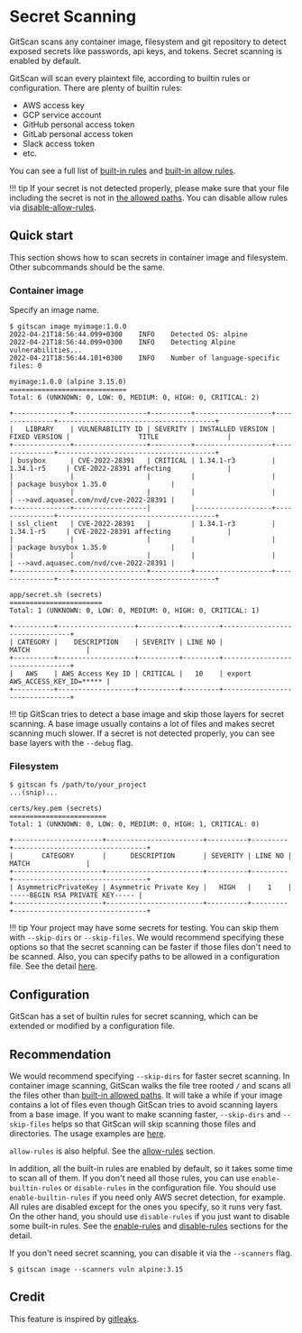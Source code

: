 # Secret Scanning

GitScan scans any container image, filesystem and git repository to detect exposed secrets like passwords, api keys, and tokens.
Secret scanning is enabled by default.

GitScan will scan every plaintext file, according to builtin rules or configuration. There are plenty of builtin rules:

- AWS access key
- GCP service account
- GitHub personal access token
- GitLab personal access token
- Slack access token
- etc.

You can see a full list of [built-in rules][builtin] and [built-in allow rules][builtin-allow].

!!! tip
    If your secret is not detected properly, please make sure that your file including the secret is not in [the allowed paths][builtin-allow].
    You can disable allow rules via [disable-allow-rules][disable-rules].

## Quick start
This section shows how to scan secrets in container image and filesystem. Other subcommands should be the same.

### Container image
Specify an image name.

``` shell
$ gitscan image myimage:1.0.0
2022-04-21T18:56:44.099+0300    INFO    Detected OS: alpine
2022-04-21T18:56:44.099+0300    INFO    Detecting Alpine vulnerabilities...
2022-04-21T18:56:44.101+0300    INFO    Number of language-specific files: 0

myimage:1.0.0 (alpine 3.15.0)
=============================
Total: 6 (UNKNOWN: 0, LOW: 0, MEDIUM: 0, HIGH: 0, CRITICAL: 2)

+--------------+------------------+----------+-------------------+---------------+---------------------------------------+
|   LIBRARY    | VULNERABILITY ID | SEVERITY | INSTALLED VERSION | FIXED VERSION |                 TITLE                 |
+--------------+------------------+----------+-------------------+---------------+---------------------------------------+
| busybox      | CVE-2022-28391   | CRITICAL | 1.34.1-r3         | 1.34.1-r5     | CVE-2022-28391 affecting              |
|              |                  |          |                   |               | package busybox 1.35.0                |
|              |                  |          |                   |               | -->avd.aquasec.com/nvd/cve-2022-28391 |
+--------------+------------------|          |-------------------+---------------+---------------------------------------+
| ssl_client   | CVE-2022-28391   |          | 1.34.1-r3         | 1.34.1-r5     | CVE-2022-28391 affecting              |
|              |                  |          |                   |               | package busybox 1.35.0                |
|              |                  |          |                   |               | -->avd.aquasec.com/nvd/cve-2022-28391 |
+--------------+------------------+----------+-------------------+---------------+---------------------------------------+

app/secret.sh (secrets)
=======================
Total: 1 (UNKNOWN: 0, LOW: 0, MEDIUM: 0, HIGH: 0, CRITICAL: 1)

+----------+-------------------+----------+---------+--------------------------------+
| CATEGORY |    DESCRIPTION    | SEVERITY | LINE NO |             MATCH              |
+----------+-------------------+----------+---------+--------------------------------+
|   AWS    | AWS Access Key ID | CRITICAL |   10    | export AWS_ACCESS_KEY_ID=***** |
+----------+-------------------+----------+---------+--------------------------------+
```


!!! tip
    GitScan tries to detect a base image and skip those layers for secret scanning.
    A base image usually contains a lot of files and makes secret scanning much slower.
    If a secret is not detected properly, you can see base layers with the `--debug` flag.

### Filesystem

``` shell
$ gitscan fs /path/to/your_project
...(snip)...

certs/key.pem (secrets)
========================
Total: 1 (UNKNOWN: 0, LOW: 0, MEDIUM: 0, HIGH: 1, CRITICAL: 0)

+----------------------+------------------------+----------+---------+---------------------------------+
|       CATEGORY       |      DESCRIPTION       | SEVERITY | LINE NO |              MATCH              |
+----------------------+------------------------+----------+---------+---------------------------------+
| AsymmetricPrivateKey | Asymmetric Private Key |   HIGH   |    1    | -----BEGIN RSA PRIVATE KEY----- |
+----------------------+------------------------+----------+---------+---------------------------------+
```


!!! tip
    Your project may have some secrets for testing. You can skip them with `--skip-dirs` or `--skip-files`.
    We would recommend specifying these options so that the secret scanning can be faster if those files don't need to be scanned.
    Also, you can specify paths to be allowed in a configuration file. See the detail [here][configuration].   

## Configuration
GitScan has a set of builtin rules for secret scanning, which can be extended or modified by a configuration file.


## Recommendation
We would recommend specifying `--skip-dirs` for faster secret scanning.
In container image scanning, GitScan walks the file tree rooted  `/` and scans all the files other than [built-in allowed paths][builtin-allow].
It will take a while if your image contains a lot of files even though GitScan tries to avoid scanning layers from a base image.
If you want to make scanning faster, `--skip-dirs` and `--skip-files` helps so that GitScan will skip scanning those files and directories.
The usage examples are [here][examples].

`allow-rules` is also helpful. See the [allow-rules][allow-rules] section.

In addition, all the built-in rules are enabled by default, so it takes some time to scan all of them.
If you don't need all those rules, you can use `enable-builtin-rules` or `disable-rules` in the configuration file.
You should use `enable-builtin-rules` if you need only AWS secret detection, for example.
All rules are disabled except for the ones you specify, so it runs very fast.
On the other hand, you should use `disable-rules` if you just want to disable some built-in rules.
See the [enable-rules][enable-rules] and [disable-rules][disable-rules] sections for the detail.

If you don't need secret scanning, you can disable it via the `--scanners` flag.

```shell
$ gitscan image --scanners vuln alpine:3.15
```


## Credit
This feature is inspired by [gitleaks][gitleaks]. 

[builtin]: https://github.com/aquasecurity/gitscan/blob/main/pkg/fanal/secret/builtin-rules.go
[builtin-allow]: https://github.com/aquasecurity/gitscan/blob/main/pkg/fanal/secret/builtin-allow-rules.go
[configuration]: ./configuration.md
[allow-rules]: ./configuration.md#allow-rules
[enable-rules]: ./configuration.md#enable-rules
[disable-rules]: ./configuration.md#disable-rules
[examples]: ./examples.md
[gitleaks]: https://github.com/zricethezav/gitleaks